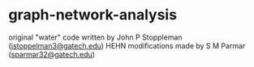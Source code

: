 # graph-network-analysis

original "water" code written by John P Stoppleman (jstoppelman3@gatech.edu)
HEHN modifications made by S M Parmar (sparmar32@gatech.edu)
